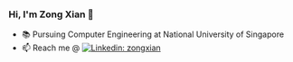 ### Hi, I'm Zong Xian 👋

- 📚 Pursuing Computer Engineering at National University of Singapore 
- 📫 Reach me @ [![Linkedin: zongxian](https://img.shields.io/badge/zongxian-blue?style=flat&logo=Linkedin&logoColor=white)][linkedin]

[linkedin]: https://www.linkedin.com/in/zongxiann/

